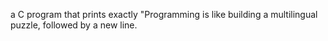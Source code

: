 a C program that prints exactly "Programming is like building a multilingual puzzle, followed by a new line.